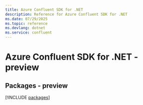 ```yaml
---
title: Azure Confluent SDK for .NET
description: Reference for Azure Confluent SDK for .NET
ms.date: 07/29/2025
ms.topic: reference
ms.devlang: dotnet
ms.service: confluent
---
```

# Azure Confluent SDK for .NET - preview
## Packages - preview
[!INCLUDE [packages](confluent-index.md)]